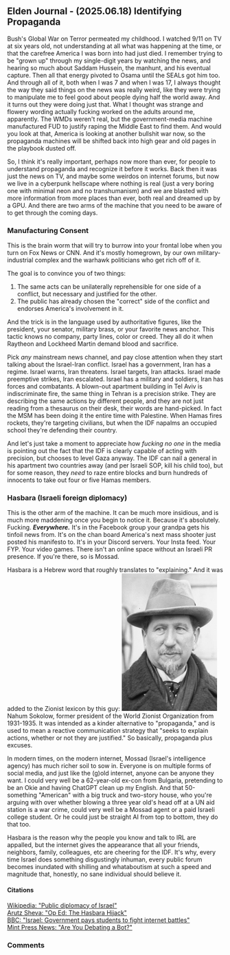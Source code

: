 ## Elden Journal - (2025.06.18) Identifying Propaganda
Bush's Global War on Terror permeated my childhood. I watched 9/11 on TV at six
years old, not understanding at all what was happening at the time, or that the
carefree America I was born into had just died. I remember trying to be "grown
up" through my single-digit years by watching the news, and hearing so much
about Saddam Hussein, the manhunt, and his eventual capture. Then all that
energy pivoted to Osama until the SEALs got him too. And through all of it,
both when I was 7 and when I was 17, I always thought the way they said things
on the news was really weird, like they were trying to manipulate me to feel
good about people dying half the world away. And it turns out they were doing
just that. What I thought was strange and flowery wording actually fucking
worked on the adults around me, apparently. The WMDs weren't real, but the
government-media machine manufactured FUD to justify raping the Middle East to
find them. And would you look at that, America is looking at another bullshit
war now, so the propaganda machines will be shifted back into high gear and old
pages in the playbook dusted off.

So, I think it's really important, perhaps now more than ever, for people to
understand propaganda and recognize it before it works. Back then it was just
the news on TV, and maybe some weirdos on internet forums, but now we live in a
cyberpunk hellscape where nothing is real (just a very boring one with minimal
neon and no transhumanism) and we are blasted with more information from more
places than ever, both real and dreamed up by a GPU. And there are two arms of
the machine that you need to be aware of to get through the coming days.

### Manufacturing Consent
This is the brain worm that will try to burrow into your frontal lobe when you
turn on Fox News or CNN. And it's mostly homegrown, by our own
military-industrial complex and the warhawk politicians who get rich off of it.

The goal is to convince you of two things:
1. The same acts can be unilaterally reprehensible for one side of a conflict,
but necessary and justified for the other.
2. The public has already chosen the "correct" side of the conflict and
endorses America's involvement in it.

And the trick is in the language used by authoritative figures, like the
president, your senator, military brass, or your favorite news anchor. This
tactic knows no company, party lines, color or creed. They all do it when
Raytheon and Lockheed Martin demand blood and sacrifice.

Pick *any* mainstream news channel, and pay close attention when they start
talking about the Israel-Iran conflict. Israel has a government, Iran has a
regime. Israel warns, Iran threatens. Israel targets, Iran attacks. Israel made
preemptive strikes, Iran escalated. Israel has a military and soldiers, Iran
has forces and combatants. A blown-out apartment building in Tel Aviv is
indiscriminate fire, the same thing in Tehran is a precision strike. They are
describing the same actions by different people, and they are not just reading
from a thesaurus on their desk, their words are hand-picked. In fact the MSM
has been doing it the entire time with Palestine. When Hamas fires rockets,
they're targeting civilians, but when the IDF napalms an occupied school
they're defending their country.

And let's just take a moment to appreciate how *fucking no one* in the media is
pointing out the fact that the IDF is clearly capable of acting with precision,
but chooses to level Gaza anyway. The IDF can nail a general in his apartment
two countries away (and per Israeli SOP, kill his child too), but for some
reason, they *need* to raze entire blocks and burn hundreds of innocents to
take out four or five Hamas members.

### Hasbara (Israeli foreign diplomacy)
This is the other arm of the machine. It can be much more insidious, and is
much more maddening once you begin to notice it. Because it's absolutely.
Fucking. ***Everywhere.*** It's in the Facebook group your grandpa gets his
tinfoil news from. It's on the chan board America's next mass shooter just
posted his manifesto to. It's in your Discord servers. Your Insta feed. Your
FYP. Your video games. There isn't an online space without an Israeli PR
presence. If you're there, so is Mossad.

Hasbara is a Hebrew word that roughly translates to "explaining." And it was
added to the Zionist lexicon by this guy:
![Portrait of Nahum Sokolow](/img/nahum.jpg "Nahum Sokolow")
Nahum Sokolow, former president of the World Zionist Organization from
1931-1935. It was intended as a kinder alternative to "propaganda," and is used
to mean a reactive communication strategy that "seeks to explain actions,
whether or not they are justified." So basically, propaganda plus excuses.

In modern times, on the modern internet, Mossad (Israel's intelligence agency)
has much richer soil to sow in. Everyone is on multiple forms of social media,
and just like the (g)old internet, anyone can be anyone they want. I could very
well be a 62-year-old ex-con from Bulgaria, pretending to be an Okie and having
ChatGPT clean up my English. And that 50-something "American" with a big truck
and two-story house, who you're arguing with over whether blowing a three year
old's head off at a UN aid station is a war crime, could very well be a Mossad
agent or a paid Israeli college student. Or he could just be straight AI from
top to bottom, they do that too.

Hasbara is the reason why the people you know and talk to IRL are appalled, but
the internet gives the appearance that all your friends, neighbors, family,
colleagues, etc are cheering for the IDF. It's why, every time Israel does
something disgustingly inhuman, every public forum becomes inundated with
shilling and whataboutism at such a speed and magnitude that, honestly, no sane
individual should believe it.

#### Citations
[Wikipedia: "Public diplomacy of Israel"](https://en.wikipedia.org/wiki/Public_diplomacy_of_Israel)</br>
[Arutz Sheva: "Op Ed: The Hasbara Hijack"](https://web.archive.org/web/20140724035511/http://www.israelnationalnews.com/Articles/Article.aspx/4175#.U9CDti_P1qY)</br>
[BBC: "Israel: Government pays students to fight internet battles"](https://www.bbc.com/news/blogs-news-from-elsewhere-23695896)</br>
[Mint Press News: "Are You Debating a Bot?"](https://www.mintpressnews.com/are-you-debating-a-bot-investigation-reveals-israeli-disinformation-ai-network/288635/)

### Comments
